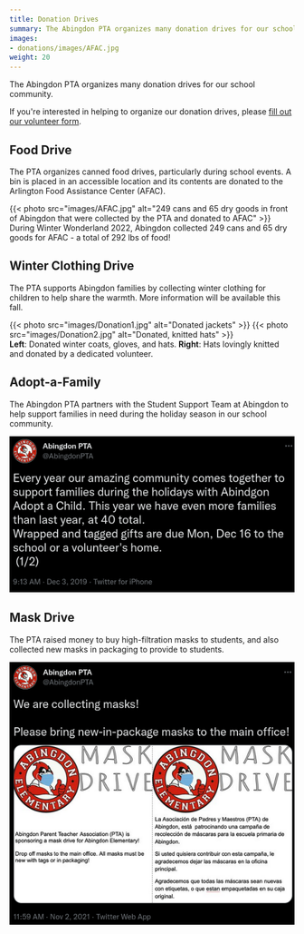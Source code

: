 ```yaml
---
title: Donation Drives
summary: The Abingdon PTA organizes many donation drives for our school community.
images:
- donations/images/AFAC.jpg
weight: 20
---
```


The Abingdon PTA organizes many donation drives for our school community.

If you're interested in helping to organize our donation drives, please [fill out our volunteer form](https://docs.google.com/forms/d/e/1FAIpQLSf50HFDkNfDxP5VfE2LzsxKbUPZdmRGQTeNEUhXkU_qLCLWZQ/viewform?usp=sf_link).

## Food Drive

The PTA organizes canned food drives, particularly during school events. A bin is placed in an accessible location and its contents are donated to the Arlington Food Assistance Center (AFAC).

{{< photo src="images/AFAC.jpg" alt="249 cans and 65 dry goods in front of Abingdon that were collected by the PTA and donated to AFAC" >}}  
During Winter Wonderland 2022, Abingdon collected 249 cans and 65 dry goods for AFAC - a total of 292 lbs of food!

## Winter Clothing Drive

The PTA supports Abingdon families by collecting winter clothing for children to help share the warmth. More information will be available this fall.

{{< photo src="images/Donation1.jpg" alt="Donated jackets" >}}
{{< photo src="images/Donation2.jpg" alt="Donated, knitted hats" >}}  
**Left**: Donated winter coats, gloves, and hats. **Right**: Hats lovingly knitted and donated by a dedicated volunteer.

## Adopt-a-Family

The Abingdon PTA partners with the Student Support Team at Abingdon to help support families in need during the holiday season in our school community.

![Twitter post describing the Adopt-a-Family drive](images/1201867065147248642.webp)
<!--
## School Supplies Drive

The PTA raises money for school supplies for children whose families cannot afford them.

![Twitter post describing the school supplies drive](images/1289217662661214208.webp)
-->
## Mask Drive

The PTA raised money to buy high-filtration masks to students, and also collected new masks in packaging to provide to students.

![Twitter post describing the mask drive](images/1455565332261883910.webp)